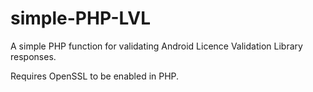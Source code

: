 simple-PHP-LVL
==============

A simple PHP function for validating Android Licence Validation Library responses.

Requires OpenSSL to be enabled in PHP.
